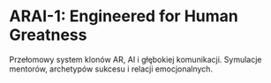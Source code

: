 # ARAI-1: Engineered for Human Greatness

Przełomowy system klonów AR, AI i głębokiej komunikacji. Symulacje mentorów, archetypów sukcesu i relacji emocjonalnych.
